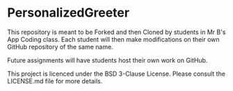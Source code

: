 # PersonalizedGreeter

This repository is meant to be Forked and then Cloned by students in Mr B's App Coding class. Each student will then make modifications on their own GitHub repository of the same name.

Future assignments will have students host their own work on GitHub.

This project is licenced under the BSD 3-Clause License. Please consult the LICENSE.md file for more details.
